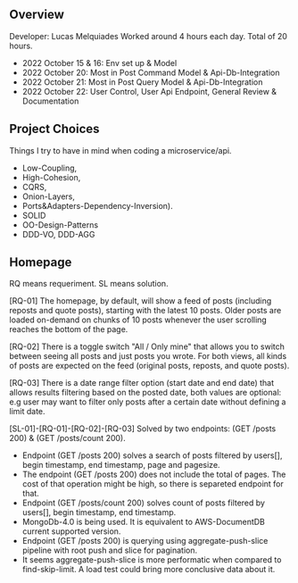 ## Overview
Developer: Lucas Melquiades
Worked around 4 hours each day. Total of 20 hours.
- 2022 October 15 & 16: Env set up & Model
- 2022 October 20: Most in Post Command Model & Api-Db-Integration 
- 2022 October 21: Most in Post Query Model  & Api-Db-Integration
- 2022 October 22: User Control, User Api Endpoint, General Review & Documentation

## Project Choices
Things I try to have in mind when coding a microservice/api.
- Low-Coupling,
- High-Cohesion,
- CQRS,
- Onion-Layers,
- Ports&Adapters-Dependency-Inversion).
- SOLID
- OO-Design-Patterns
- DDD-VO, DDD-AGG

## Homepage
RQ means requeriment. SL means solution.

[RQ-01] The homepage, by default, will show a feed of posts (including reposts and quote posts), starting with the latest 10 posts. Older posts are loaded on-demand on chunks of 10 posts whenever the user scrolling reaches the bottom of the page.

[RQ-02] There is a toggle switch "All / Only mine" that allows you to switch between seeing all posts and just posts you wrote. For both views, all kinds of posts are expected on the feed (original posts, reposts, and quote posts).

[RQ-03] There is a date range filter option (start date and end date) that allows results filtering based on the posted date, both values are optional: e.g user may want to filter only posts after a certain date without defining a limit date.

[SL-01]-[RQ-01]-[RQ-02]-[RQ-03] Solved by two endpoints: (GET /posts 200) & (GET /posts/count 200).
- Endpoint (GET /posts 200) solves a search of posts filtered by
users[], begin timestamp, end timestamp, page and pagesize.
- The endpoint (GET /posts 200) does not include the total of pages. The cost of that operation might be high, so there is separeted endpoint for that.
- Endpoint (GET /posts/count 200) solves count of posts filtered by users[], begin timestamp, end timestamp.
- MongoDb-4.0 is being used. It is equivalent to AWS-DocumentDB current supported version.
- Endpoint (GET /posts 200) is querying using aggregate-push-slice pipeline with root push and slice for pagination.
- It seems aggregate-push-slice is more performatic when compared to find-skip-limit. A load test could bring more conclusive data about it. 


